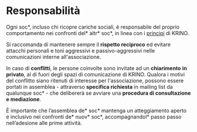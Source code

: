 # Responsabilità

Ogni soc\*, incluso chi ricopre cariche sociali, è responsabile del proprio comportamento nei confronti del\* altr\* soc\*, in linea con i [principi](../lassociazione/principi/) di KRINO.&#x20;

Si raccomanda di mantenere sempre il **rispetto reciproco** ed evitare attacchi personali e toni aggressivi e passivo-aggressivi nelle comunicazioni interne all'associazione.

In caso di **conflitti**, le persone coinvolte sono invitate ad un **chiarimento** **in privato**, al di fuori degli spazi di comunicazione di KRINO. Qualora i motivi del conflitto siano ritenuti di interesse per l'associazione, possono essere portati in assemblea - attraverso **specifica richiesta** in mailing list da qualunque soc\* - che delibererà se avviare una **procedura di consultazione e mediazione**.

È importante che l’assemblea de\* soc\* mantenga un atteggiamento aperto e inclusivo nei confronti de\* nuov\* soc\*, accompagnandol\* passo passo nell’adesione alle prime attività.
